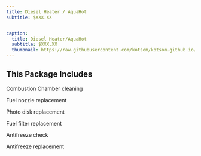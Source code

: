 ```yaml
---
title: Diesel Heater / AquaHot 
subtitle: $XXX.XX


caption:
  title: Diesel Heater/AquaHot
  subtitle: $XXX.XX
  thumbnail: https://raw.githubusercontent.com/kotsom/kotsom.github.io/master/assets/img/portfolio/01-thumbnail.jpg
---
```


## This Package Includes

Combustion Chamber cleaning

Fuel nozzle replacement

Photo disk replacement

Fuel filter replacement

Antifreeze check

Antifreeze replacement


